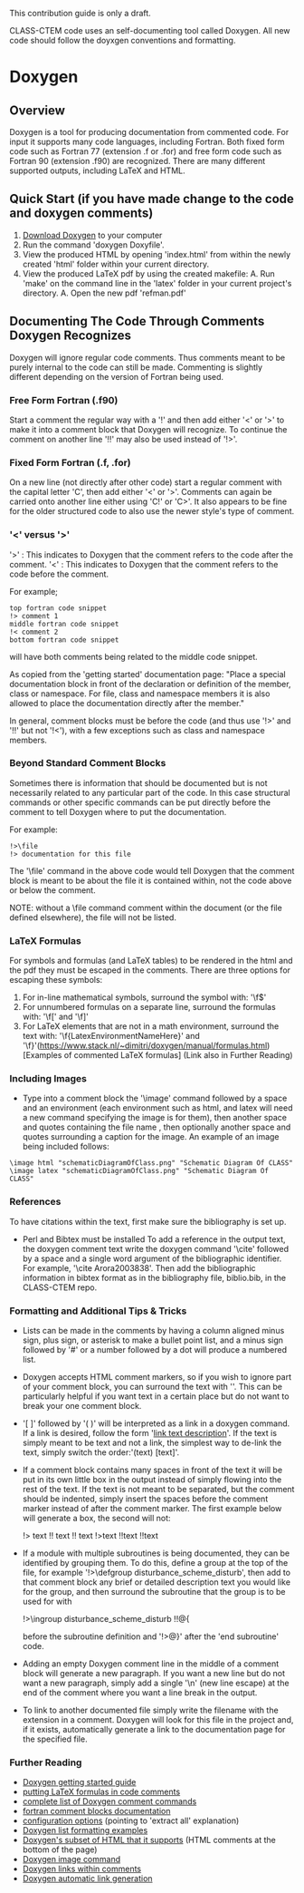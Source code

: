 This contribution guide is only a draft.

CLASS-CTEM code uses an self-documenting tool called Doxygen. All new code should follow the doyxgen conventions and formatting.

# Doxygen
## Overview
Doxygen is a tool for producing documentation from commented code. For input it supports many code languages, 
including Fortran. Both fixed form code such as Fortran 77 (extension .f or .for) and free form code such as Fortran 90
(extension .f90) are recognized. There are many different supported outputs, including LaTeX and HTML.

## Quick Start (if you have made change to the code and doxygen comments)
   1. [Download Doxygen](http://www.stack.nl/~dimitri/doxygen/download.html) to your computer
   1. Run the command 'doxygen Doxyfile'.
   1. View the produced HTML by opening 'index.html' from within the newly created 'html' folder within your current directory.
   1. View the produced LaTeX pdf by using the created makefile:
      A. Run 'make' on the command line in the 'latex' folder in your current project's directory.
      A. Open the new pdf 'refman.pdf'

## Documenting The Code Through Comments Doxygen Recognizes
Doxygen will ignore regular code comments. Thus comments meant to be purely internal to the code can still be made. 
Commenting is slightly different depending on the version of Fortran being used.

### Free Form Fortran (.f90)
Start a comment the regular way with a '!' and then add either '<' or '>' to make it into a
comment block that Doxygen will recognize. To continue the comment on another line '!!' may also be used instead of '!>'.

### Fixed Form Fortran (.f, .for)
On a new line (not directly after other code) start a regular comment with the capital letter 'C',
then add either '<' or '>'. Comments can again be carried onto another line either using 'C!' or 'C>'.
It also appears to be fine for the older structured code to also use the newer style's type of comment.

### '<' versus '>'
'>' : This indicates to Doxygen that the comment refers to the code after the comment. 
'<' : This indicates to Doxygen that the comment refers to the code before the comment.

For example;

    top fortran code snippet
    !> comment 1
    middle fortran code snippet
    !< comment 2
    bottom fortran code snippet

will have both comments being related to the middle code snippet.

As copied from the 'getting started' documentation page:
"Place a special documentation block in front of the declaration or definition of the member, class or namespace.
For file, class and namespace members it is also allowed to place the documentation directly after the member."

In general, comment blocks must be before the code (and thus use '!>' and '!!' but not '!<'), 
with a few exceptions such as class and namespace members.

### Beyond Standard Comment Blocks
Sometimes there is information that should be documented but is not necessarily related to any particular part
of the code. In this case structural commands or other specific commands can be put directly before the comment to tell Doxygen 
where to put the documentation. 

For example:

    !>\file
    !> documentation for this file

The '\file' command in the above code would tell Doxygen that the comment block is meant to be about the
file it is contained within, not the code above or below the comment.

NOTE: without a \file command comment within the document (or the file defined elsewhere), the file will not be listed. 

### LaTeX Formulas
For symbols and formulas (and LaTeX tables) to be rendered in the html and the pdf they must be escaped in
the comments. There are three options for escaping these symbols:
   1. For in-line mathematical symbols, surround the symbol with: '\f$'
   1. For unnumbered formulas on a separate line, surround the formulas with: '\f[' and '\f]'
   1. For LaTeX elements that are not in a math environment, surround the text with: '\f{LatexEnvironmentNameHere}' and '\f}'(https://www.stack.nl/~dimitri/doxygen/manual/formulas.html)[Examples of commented LaTeX formulas] (Link also in Further Reading)

### Including Images
   * Type into a comment block the '\image' command followed by a space and an environment (each environment such as html, 
     and latex will need a new command specifying the image is for them), then another space and quotes containing the file name
     , then optionally another space and quotes surrounding a caption for the image. An example of an image being included follows: 


    \image html "schematicDiagramOfClass.png" "Schematic Diagram Of CLASS"
    \image latex "schematicDiagramOfClass.png" "Schematic Diagram Of CLASS"


### References
To have citations within the text, first make sure the bibliography is set up.
   * Perl and Bibtex must be installed
To add a reference in the output text, the doxygen comment text write the doxygen command '\cite' followed by a space and a single word 
argument of the bibliographic identifier. For example, '\cite Arora2003838'. Then add the bibliographic information in 
bibtex format as in the bibliography file, biblio.bib, in the CLASS-CTEM repo.

### Formatting and Additional Tips & Tricks
   * Lists can be made in the comments by having a column aligned minus sign, plus sign, or asterisk to make a bullet point list,
     and a minus sign followed by '#' or a number followed by a dot will produce a numbered list.
   * Doxygen accepts HTML comment markers, so if you wish to ignore part of your comment block, you can surround the
     text with '<!-- hidden section here -->'. This can be particularly helpful if you want text in a certain place but do not want
     to break your one comment block.
   * '[ ]' followed by '( )' will be interpreted as a link in a doxygen command. If a link is desired, follow the form '[link text description](link)'.
     If the text is simply meant to be text and not a link, the simplest way to de-link the text, simply switch the order:'(text) [text]'.
   * If a comment block contains many spaces in front of the text it will be put in its own little box in the output instead 
     of simply flowing into the rest of the text. If the text is not meant to be separated, but the comment should be indented, 
     simply insert the spaces before the comment marker instead of after the comment marker. The first example below will generate
     a box, the second will not:

        !>             text
        !!             text
        !!             text
        !>text
        !!text
        !!text

   * If a module with multiple subroutines is being documented, they can be identified by grouping them. To do this, define a group at 
     the top of the file, for example '!>\defgroup disturbance_scheme_disturb', then add to that comment block any brief or detailed 
     description text you would like for the group, and then surround the subroutine that the group is to be used for with 

        !>\ingroup disturbance_scheme_disturb
        !!@{

     before the subroutine definition and '!>@}' after the 'end subroutine' code.
     
   * Adding an empty Doxygen comment line in the middle of a comment block will generate a new paragraph. If you want a new line but do not want a new paragraph,
     simply add a single '\n' (new line escape) at the end of the comment where you want a line break in the output.
   * To link to another documented file simply write the filename with the extension in a comment. Doxygen will look for this file in
     the project and, if it exists, automatically generate a link to the documentation page for the specified file.

### Further Reading
   * [Doxygen getting started guide](http://www.stack.nl/~dimitri/doxygen/manual/starting.html)
   * [putting LaTeX formulas in code comments](https://www.stack.nl/~dimitri/doxygen/manual/formulas.html)
   * [complete list of Doxygen comment commands](http://www.stack.nl/~dimitri/doxygen/manual/commands.html#cmd_intro)
   * [fortran comment blocks documentation](http://www.stack.nl/~dimitri/doxygen/manual/docblocks.html#fortranblocks)
   * [configuration options](http://www.stack.nl/~dimitri/doxygen/manual/config.html#cfg_extract_all) (pointing to 'extract all' explanation)
   * [Doxygen list formatting examples](https://www.stack.nl/~dimitri/doxygen/manual/lists.html)
   * [Doxygen's subset of HTML that it supports](https://www.stack.nl/~dimitri/doxygen/manual/htmlcmds.html) (HTML comments at the bottom of the page)
   * [Doxygen image command](https://www.stack.nl/~dimitri/doxygen/manual/commands.html#cmdimage)
   * [Doxygen links within comments](https://www.stack.nl/~dimitri/doxygen/manual/markdown.html#md_links)
   * [Doxygen automatic link generation](https://www.stack.nl/~dimitri/doxygen/manual/autolink.html)
